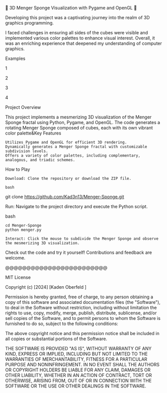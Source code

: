 🌌 3D Menger Sponge Visualization with Pygame and OpenGL 🌌

Developing this project was a captivating journey into the realm of 3D graphics programming.

I faced challenges in ensuring all sides of the cubes were visible and implemented various color palettes to enhance visual interest. Overall, it was an enriching experience that deepened my understanding of computer graphics.


Examples

1

2

3

4


Project Overview

This project implements a mesmerizing 3D visualization of the Menger Sponge fractal using Python, Pygame, and OpenGL.
The code generates a rotating Menger Sponge composed of cubes, each with its own vibrant color palette&Key Features

    Utilizes Pygame and OpenGL for efficient 3D rendering.
    Dynamically generates a Menger Sponge fractal with customizable subdivision levels.
    Offers a variety of color palettes, including complementary, analogous, and triadic schemes.

How to Play

    Download: Clone the repository or download the ZIP file.

    bash

git clone https://github.com/Kad3n13/Menger-Sponge.git

Run: Navigate to the project directory and execute the Python script.

bash

    cd Menger-Sponge
    python menger.py

    Interact: Click the mouse to subdivide the Menger Sponge and observe the mesmerizing 3D visualization.


Check out the code and try it yourself! Contributions and feedback are welcome.

@@@@@@@@@@@@@@@@@@@@@@@@

MIT License

Copyright (c) [2024] [Kaden Oberfeld
]

Permission is hereby granted, free of charge, to any person obtaining a copy
of this software and associated documentation files (the "Software"), to deal
in the Software without restriction, including without limitation the rights
to use, copy, modify, merge, publish, distribute, sublicense, and/or sell
copies of the Software, and to permit persons to whom the Software is
furnished to do so, subject to the following conditions:

The above copyright notice and this permission notice shall be included in all
copies or substantial portions of the Software.

THE SOFTWARE IS PROVIDED "AS IS", WITHOUT WARRANTY OF ANY KIND, EXPRESS OR
IMPLIED, INCLUDING BUT NOT LIMITED TO THE WARRANTIES OF MERCHANTABILITY,
FITNESS FOR A PARTICULAR PURPOSE AND NONINFRINGEMENT. IN NO EVENT SHALL THE
AUTHORS OR COPYRIGHT HOLDERS BE LIABLE FOR ANY CLAIM, DAMAGES OR OTHER
LIABILITY, WHETHER IN AN ACTION OF CONTRACT, TORT OR OTHERWISE, ARISING FROM,
OUT OF OR IN CONNECTION WITH THE SOFTWARE OR THE USE OR OTHER DEALINGS IN THE
SOFTWARE.
